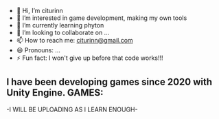 - 👋 Hi, I’m citurinn
- 👀 I’m interested in game development, making my own tools
- 🌱 I’m currently learning phyton
- 💞️ I’m looking to collaborate on ...
- 📫 How to reach me: citurinn@gmail.com
- 😄 Pronouns: ...
- ⚡ Fun fact: I won't give up before that code works!!!

I have been developing games since 2020 with Unity Engine.
GAMES:
-
-I WILL BE UPLOADING AS I LEARN ENOUGH-
